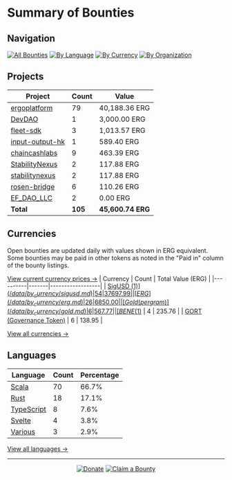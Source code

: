 <!-- GENERATED FILE - DO NOT EDIT DIRECTLY -->
<!-- Generated on: 2025-05-23 01:52:53 -->

# Summary of Bounties

## Navigation

[![All Bounties](https://img.shields.io/badge/All%20Bounties-105-blue)](/data/all.md) [![By Language](https://img.shields.io/badge/By%20Language-7-green)](/data/summary.md#languages) [![By Currency](https://img.shields.io/badge/By%20Currency-7-yellow)](/data/summary.md#currencies) [![By Organization](https://img.shields.io/badge/By%20Organization-9-orange)](/data/summary.md#projects)

## Projects

| Project | Count | Value |
|----------|-------|-------|
| [ergoplatform](/data/by_org/ergoplatform.md) | 79 | 40,188.36 ERG |
| [DevDAO](/data/by_org/devdao.md) | 1 | 3,000.00 ERG |
| [fleet-sdk](/data/by_org/fleet-sdk.md) | 3 | 1,013.57 ERG |
| [input-output-hk](/data/by_org/input-output-hk.md) | 1 | 589.40 ERG |
| [chaincashlabs](/data/by_org/chaincashlabs.md) | 9 | 463.39 ERG |
| [StabilityNexus](/data/by_org/stabilitynexus.md) | 2 | 117.88 ERG |
| [stabilitynexus](/data/by_org/stabilitynexus.md) | 2 | 117.88 ERG |
| [rosen-bridge](/data/by_org/rosen-bridge.md) | 6 | 110.26 ERG |
| [EF_DAO_LLC](/data/by_org/ef_dao_llc.md) | 2 | 0.00 ERG |
| **Total** | **105** | **45,600.74 ERG** |

## Currencies

Open bounties are updated daily with values shown in ERG equivalent. Some bounties may be paid in other tokens as noted in the "Paid in" column of the bounty listings.

[View current currency prices →](/data/currency_prices.md)
| Currency | Count | Total Value (ERG) |
|----------|-------|------------------|
| [SigUSD ($1)](/data/by_currency/sigusd.md) | 54 | 37697.99 |
| [ERG](/data/by_currency/erg.md) | 26 | 6850.00 |
| [Gold (per gram)](/data/by_currency/gold.md) | 6 | 567.77 |
| [BENE ($1)](/data/by_currency/bene.md) | 4 | 235.76 |
| [GORT (Governance Token)](/data/by_currency/gort.md) | 6 | 138.95 |

[View all currencies →](/data/by_currency/)

## Languages

| Language | Count | Percentage |
|----------|-------|------------|
| [Scala](/data/by_language/scala.md) | 70 | 66.7% |
| [Rust](/data/by_language/rust.md) | 18 | 17.1% |
| [TypeScript](/data/by_language/typescript.md) | 8 | 7.6% |
| [Svelte](/data/by_language/svelte.md) | 4 | 3.8% |
| [Various](/data/by_language/various.md) | 3 | 2.9% |

[View all languages →](/data/by_language/)



---

<div align="center">
  <p>
    <a href="../docs/donate.md"><img src="https://img.shields.io/badge/❤️%20Donate-F44336" alt="Donate"></a>
    <a href="../docs/bounty-submission-guide.md#reserving-a-bounty"><img src="https://img.shields.io/badge/🔒%20How%20To%20Claim-4CAF50" alt="Claim a Bounty"></a>
  </p>
</div>


<!-- END OF GENERATED CONTENT -->
